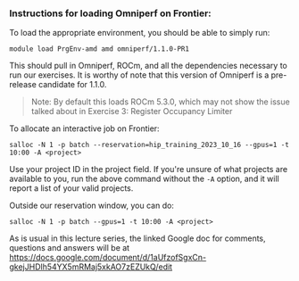 ### Instructions for loading Omniperf on Frontier:

To load the appropriate environment, you should be able to simply run:
```
module load PrgEnv-amd amd omniperf/1.1.0-PR1
```
This should pull in Omniperf, ROCm, and all the dependencies necessary to run our exercises.
It is worthy of note that this version of Omniperf is a pre-release candidate for 1.1.0.

>Note: By default this loads ROCm 5.3.0, which may not show the issue talked about in Exercise 3: Register Occupancy Limiter

To allocate an interactive job on Frontier:
```
salloc -N 1 -p batch --reservation=hip_training_2023_10_16 --gpus=1 -t 10:00 -A <project>
```

Use your project ID in the project field. If you're unsure of what projects are available to you, run the above command without the `-A` option, and it will report a list of your valid projects.

Outside our reservation window, you can do:
```
salloc -N 1 -p batch --gpus=1 -t 10:00 -A <project>
```

As is usual in this lecture series, the linked Google doc for comments, questions and answers
will be at https://docs.google.com/document/d/1aUfzofSgxCn-gkejJHDlh54YX5mRMaj5xkAO7zEZUkQ/edit
